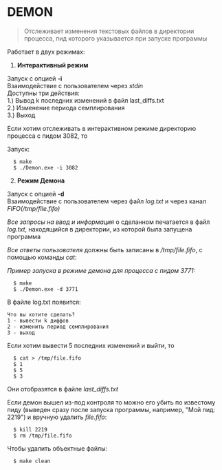 # DEMON  

>Отслеживает изменения текстовых файлов в директории процесса, пид которого указывается при запуске программы  

Работает в двух режимах:  

1. **Интерактивный режим**  
 
Запуск с опцией **-i**  
Взаимодействие с пользователем через *stdin*  
Доступны три действия:  
1.) Вывод k последних изменений в файл last_diffs.txt  
2.) Изменение периода семплирования  
3.) Выход  

Если хотим отслеживать в интерактивном режиме директорию процесса с пидом 3082, то  

Запуск:  
```
  $ make
  $ ./Demon.exe -i 3082
```

2. **Режим Демона**  


Запуск с опцией **-d**  
Взаимодействие с пользователем через файл *log.txt* и через канал *FIFO(/tmp/file.fifo)*  

*Все запросы на ввод и информация* о сделанном печатается в файл *log.txt*, находящийся в директории, из которой была запущена программа  

*Все ответы пользователя* должны быть записаны в */tmp/file.fifo*, с помощью команды *cat*:  

*Пример запуска в режиме демона для процесса с пидом 3771:*  

```
  $ make
  $ ./Demon.exe -d 3771
```

В файле log.txt появится:  

```
Что вы хотите сделать?  
1 - вывести k диффов    
2 - изменить период семплирования   
3 - выход  
``` 

Если хотим вывести 5 последних изменений и выйти, то  

```
  $ cat > /tmp/file.fifo
  $ 1 
  $ 5
  $ 3
```

Они отобразятся в файле *last_diffs.txt*    

Если демон вышел из-под контроля то можно его убить по известому пиду (выведен сразу после запуска программы, например, "Мой пид: 2219") и вручную удалить *file.fifo*:  

```
  $ kill 2219
  $ rm /tmp/file.fifo
```


Чтобы удалить объектные файлы:  
```
  $ make clean
```
